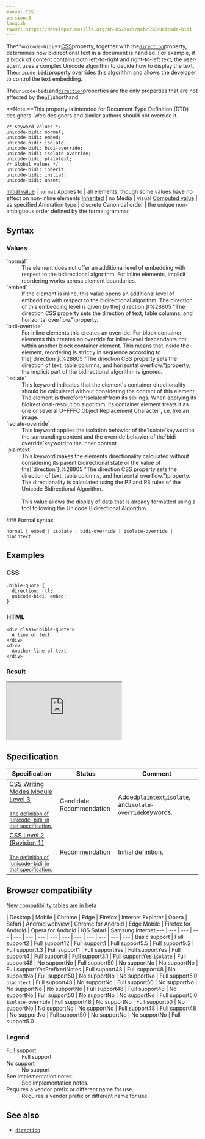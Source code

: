 ```yaml
---
manual:CSS
version:0
lang:zh
rawUrl:https://developer.mozilla.org/en-US/docs/Web/CSS/unicode-bidi
---
```






The**`unicode-bidi`**[CSS](%427 "")property, together with the[`direction`](%28805 "The direction CSS property sets the direction of text, table columns, and horizontal overflow.")property, determines how bidirectional text in a document is handled. For example, if a block of content contains both left-to-right and right-to-left text, the user-agent uses a complex Unicode algorithm to decide how to display the text. The`unicode-bidi`property overrides this algorithm and allows the developer to control the text embedding.



The`unicode-bidi`and[`direction`](%28805 "The direction CSS property sets the direction of text, table columns, and horizontal overflow.")properties are the only properties that are not affected by the[`all`](%29726 "The all CSS shorthand property sets all of an element's properties (other than unicode-bidi and direction) to their initial or inherited values, or to the values specified in another stylesheet origin.")shorthand.



**Note:**This property is intended for Document Type Definition (DTD) designers. Web designers and similar authors should not override it.


```
/* Keyword values */
unicode-bidi: normal;
unicode-bidi: embed;
unicode-bidi: isolate;
unicode-bidi: bidi-override;
unicode-bidi: isolate-override;
unicode-bidi: plaintext;
/* Global values */
unicode-bidi: inherit;
unicode-bidi: initial;
unicode-bidi: unset;
```

[Initial value](%28552 "") | `normal` 
Applies to | all elements, though some values have no effect on non-inline elements 
[Inherited](%28555 "") | no 
Media | visual 
[Computed value](%28556 "") | as specified 
Animation type | discrete 
Canonical order | the unique non-ambiguous order defined by the formal grammar 


## Syntax<a name="Syntax"></a>

### Values<a name="Values"></a>
<dl><dt id=''>`normal`</dt><dd>The element does not offer an additional level of embedding with respect to the bidirectional algorithm. For inline elements, implicit reordering works across element boundaries.</dd><dt id=''>`embed`</dt><dd>If the element is inline, this value opens an additional level of embedding with respect to the bidirectional algorithm. The direction of this embedding level is given by the[`direction`](%28805 "The direction CSS property sets the direction of text, table columns, and horizontal overflow.")property.</dd><dt id=''>`bidi-override`</dt><dd>For inline elements this creates an override. For block container elements this creates an override for inline-level descendants not within another block container element. This means that inside the element, reordering is strictly in sequence according to the[`direction`](%28805 "The direction CSS property sets the direction of text, table columns, and horizontal overflow.")property; the implicit part of the bidirectional algorithm is ignored.</dd><dt id=''>`isolate`</dt><dd>This keyword indicates that the element&#39;s container directionality should be calculated without considering the content of this element. The element is therefore*isolated*from its siblings. When applying its bidirectional-resolution algorithm, its container element treats it as one or several`U+FFFC Object Replacement Character`, i.e. like an image.</dd><dt id=''>`isolate-override`</dt><dd>This keyword applies the isolation behavior of the`isolate`keyword to the surrounding content and the override behavior of the`bidi-override`keyword to the inner content.</dd><dt id=''>`plaintext`</dt><dd>This keyword makes the elements directionality calculated without considering its parent bidirectional state or the value of the[`direction`](%28805 "The direction CSS property sets the direction of text, table columns, and horizontal overflow.")property. The directionality is calculated using the P2 and P3 rules of the Unicode Bidirectional Algorithm.<br></br>This value allows the display of data that is already formatted using a tool following the Unicode Bidirectional Algorithm.</dd></dl>
### Formal syntax<a name="Formal_syntax"></a>

```
normal | embed | isolate | bidi-override | isolate-override | plaintext
```

## Examples<a name="Examples"></a>

### CSS<a name="CSS"></a>

```
.bible-quote {
  direction: rtl; 
  unicode-bidi: embed; 
}
```

### HTML<a name="HTML"></a>

```
<div class="bible-quote">
  A line of text
</div>
<div>
  Another line of text
</div>
```

### Result<a name="Result"></a>


<iframe src='https://mdn.mozillademos.org/en-US/docs/Web/CSS/unicode-bidi$samples/Examples?revision=1391744' width='null' height='null'></iframe>



## Specification<a name="Specification"></a>

Specification | Status | Comment 
 ---  |  ---  |  ---  | 
[CSS Writing Modes Module Level 3<br></br><small>The definition of &#39;unicode-bidi&#39; in that specification.</small>](%32487 "") | Candidate Recommendation | Added`plaintext`,`isolate`, and`isolate-override`keywords. 
[CSS Level 2 (Revision 1)<br></br><small>The definition of &#39;unicode-bidi&#39; in that specification.</small>](%32488 "") | Recommendation | Initial definition. 


## Browser compatibility<a name="Browser_compatibility"></a>
[New compatibility tables are in beta<i></i>](%3360 "")

 | <abbr>Desktop<i></i></abbr> | <abbr>Mobile<i></i></abbr> 
 | <abbr>Chrome<i></i></abbr> | <abbr>Edge<i></i></abbr> | <abbr>Firefox<i></i></abbr> | <abbr>Internet Explorer<i></i></abbr> | <abbr>Opera<i></i></abbr> | <abbr>Safari<i></i></abbr> | <abbr>Android webview<i></i></abbr> | <abbr>Chrome for Android<i></i></abbr> | <abbr>Edge Mobile<i></i></abbr> | <abbr>Firefox for Android<i></i></abbr> | <abbr>Opera for Android<i></i></abbr> | <abbr>iOS Safari<i></i></abbr> | <abbr>Samsung Internet<i></i></abbr> 
 ---  |  ---  |  ---  |  ---  |  ---  |  ---  |  ---  |  ---  |  ---  |  ---  |  ---  |  ---  |  ---  |  ---  | 
Basic support | <abbr>Full support</abbr>2 | <abbr>Full support</abbr>12 | <abbr>Full support</abbr>1 | <abbr>Full support</abbr>5.5 | <abbr>Full support</abbr>9.2 | <abbr>Full support</abbr>1.3 | <abbr>Full support</abbr>1 | <abbr>Full support</abbr>Yes | <abbr>Full support</abbr>Yes | <abbr>Full support</abbr>4 | <abbr>Full support</abbr>8 | <abbr>Full support</abbr>3.1 | <abbr>Full support</abbr>Yes 
`isolate` | <abbr>Full support</abbr>48 | <abbr>No support</abbr>No | <abbr>Full support</abbr>50 | <abbr>No support</abbr>No | <abbr>No support</abbr>No | <abbr>Full support</abbr>Yes<abbr>Prefixed<i></i></abbr><abbr>Notes<i></i></abbr> | <abbr>Full support</abbr>48 | <abbr>Full support</abbr>48 | <abbr>No support</abbr>No | <abbr>Full support</abbr>50 | <abbr>No support</abbr>No | <abbr>No support</abbr>No | <abbr>Full support</abbr>5.0 
`plaintext` | <abbr>Full support</abbr>48 | <abbr>No support</abbr>No | <abbr>Full support</abbr>50 | <abbr>No support</abbr>No | <abbr>No support</abbr>No | <abbr>No support</abbr>No | <abbr>Full support</abbr>48 | <abbr>Full support</abbr>48 | <abbr>No support</abbr>No | <abbr>Full support</abbr>50 | <abbr>No support</abbr>No | <abbr>No support</abbr>No | <abbr>Full support</abbr>5.0 
`isolate-override` | <abbr>Full support</abbr>48 | <abbr>No support</abbr>No | <abbr>Full support</abbr>50 | <abbr>No support</abbr>No | <abbr>No support</abbr>No | <abbr>No support</abbr>No | <abbr>Full support</abbr>48 | <abbr>Full support</abbr>48 | <abbr>No support</abbr>No | <abbr>Full support</abbr>50 | <abbr>No support</abbr>No | <abbr>No support</abbr>No | <abbr>Full support</abbr>5.0 


### Legend<a name="Legend"></a>
<dl><dt id=''><abbr>Full support</abbr></dt><dd>Full support</dd><dt id=''><abbr>No support</abbr></dt><dd>No support</dd><dt id=''><abbr>See implementation notes.<i></i></abbr></dt><dd>See implementation notes.</dd><dt id=''><abbr>Requires a vendor prefix or different name for use.<i></i></abbr></dt><dd>Requires a vendor prefix or different name for use.</dd></dl>

## See also<a name="See_also"></a>

* [`direction`](%28805 "The direction CSS property sets the direction of text, table columns, and horizontal overflow.")



